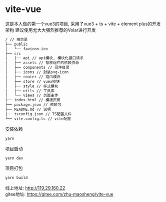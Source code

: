 # vite-vue
这是本人做的第一个vue3的项目, 采用了vue3 + ts + vite + element plus的开发架构
建议使用尤大大强烈推荐的Volar进行开发

```bash
/ // 根目录
├── public
│   └── favicon.ico
├── src
│   ├── api // api模块, 模块化接口请求
│   ├── assets // 存放组件的依赖资源
│   ├── components // 组件目录
│   ├── icons // 封装svg-icon
│   ├── router // 路由模块
│   ├── store // vuex模块
│   ├── style // 样式模块
│   ├── utils // 工具库
│   └── views // 页面主体
├── index.html // 模板页面
├── package.json // 依赖包
├── README.md // 说明
├── tsconfig.json // TS配置文件
└── vite.config.ts // vite配置

```

安装依赖
```bash
yarn
```

项目启动
```bash
yarn dev
```

项目打包
```bash
yarn build
```

线上地址: http://119.29.160.22  
gitee地址: https://gitee.com/zhu-maosheng/vite-vue